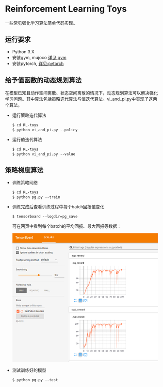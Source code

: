 # Reinforcement Learning Toys
一些常见强化学习算法简单代码实现。  
## 运行要求
- Python 3.X
- 安装gym, mujoco [详见:gym](https://github.com/openai/gym)
- 安装pytorch, [详见:pytorch](https://pytorch.org/)

## 给予值函数的动态规划算法
在模型已知且动作空间离散、状态空间离散的情况下，动态规划算法可以解决强化学习问题。其中算法包括策略迭代算法与值迭代算法。vi_and_pi.py中实现了这两个算法。
- 运行策略迭代算法
    ```shell
    $ cd RL-toys
    $ python vi_and_pi.py --policy
    ```
- 运行值迭代算法
    ```shell
    $ cd RL-toys
    $ python vi_and_pi.py --value
    ```
## 策略梯度算法
- 训练策略网络
    ```shell
    $ cd RL-toys
    $ python pg.py --train
    ```
- 训练完成后查看训练过程中每个batch回报值变化
    ```shell
    $ tensorboard --logdir=pg_save
    ```
    可在网页中看到每个batch的平均回报、最大回报等数据：  

    ![](resource_md/img/pg_cart_tensorboard.png)  

- 测试训练好的模型
    ```shell
    $ python pg.py --test
    ```
